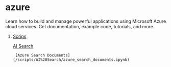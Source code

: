 # azure
Learn how to build and manage powerful applications using Microsoft Azure cloud services. Get documentation, example code, tutorials, and more.


1. [Scrips](/scripts/)

    [AI Search](/scripts/AI%20Search)

        [Azure Search Documents](/scripts/AI%20Search/azure_search_documents.ipynb)
